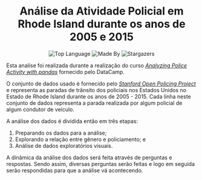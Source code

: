 <h1 align="center">
    Análise da Atividade Policial em Rhode Island durante os anos de 2005 e 2015
</h1> 

<p align="center">
    <img alt="Top Language" src="https://img.shields.io/github/languages/top/LeoFuchs/Police-Traffic-Stops-Analysis">
    <img alt="Made By" src="https://img.shields.io/badge/Made%20By-Leonardo%20Fuchs-orange">
    <img alt="Stargazers" src="https://img.shields.io/github/stars/LeoFuchs/Police-Traffic-Stops-Analysis?style=social">
</p>

Esta analise foi realizada durante a realização do curso _[Analyzing Police Activity with pandas](https://learn.datacamp.com/courses/analyzing-police-activity-with-pandas)_ fornecido pelo DataCamp.

O conjunto de dados usado é fornecido pelo _[Stanford Open Policing Project](https://openpolicing.stanford.edu/)_ e representa as paradas de trânsito dos policiais nos Estados Unidos no Estado de Rhode Island durante os anos de 2005 - 2015. Cada linha neste conjunto de dados representa a parada realizada por algum policial de algum condutor de veículo.

A análise dos dados é dividida então em três etapas:

1. Preparando os dados para a análise;
2. Explorando a relação entre gênero e policiamento; e
3. Análise de dados exploratórios visuais.

A dinâmica da análise dos dados será feita através de perguntas e respostas. Sendo assim, diversas perguntas serão feitas e logo em seguida serão respondidas para que a análise vá acontecendo. 
